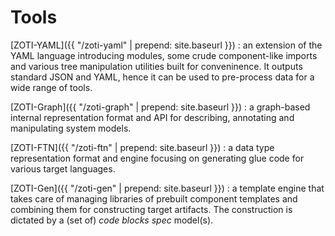 # Tools

[ZOTI-YAML]({{ "/zoti-yaml" | prepend: site.baseurl }})
: an extension of the YAML language introducing modules, some crude
  component-like imports and various tree manipulation utilities built
  for conveninence. It outputs standard JSON and YAML, hence it can be
  used to pre-process data for a wide range of tools.

[ZOTI-Graph]({{ "/zoti-graph" | prepend: site.baseurl }})
: a graph-based internal representation format and API for describing,
  annotating and manipulating system models.

[ZOTI-FTN]({{ "/zoti-ftn" | prepend: site.baseurl }})
: a data type representation format and engine focusing on generating
  glue code for various target languages.
  
[ZOTI-Gen]({{ "/zoti-gen" | prepend: site.baseurl }})
: a template engine that takes care of managing libraries of prebuilt
  component templates and combining them for constructing target
  artifacts. The construction is dictated by a (set of) *code blocks
  spec* model(s).

